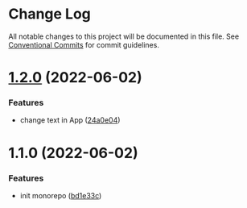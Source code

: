 # Change Log

All notable changes to this project will be documented in this file.
See [Conventional Commits](https://conventionalcommits.org) for commit guidelines.

# [1.2.0](https://github.com/VitaliiKalinbet/lerna-monorepo/compare/v1.1.0...v1.2.0) (2022-06-02)


### Features

* change text in App ([24a0e04](https://github.com/VitaliiKalinbet/lerna-monorepo/commit/24a0e04356902f4ef747cc6b2e69b0141479cb0c))





# 1.1.0 (2022-06-02)


### Features

* init monorepo ([bd1e33c](https://github.com/VitaliiKalinbet/lerna-monorepo/commit/bd1e33cd8ec0713e12c87279ad9590a0cdbb65b7))
